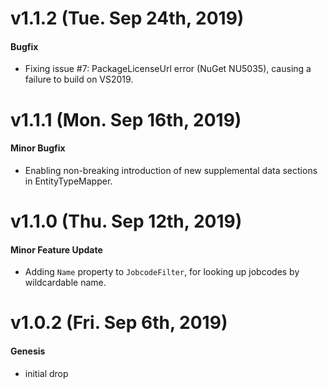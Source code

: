# v1.1.2 (Tue. Sep 24th, 2019)

#### Bugfix

- Fixing issue #7: PackageLicenseUrl error (NuGet NU5035), causing a failure to build on VS2019.

# v1.1.1 (Mon. Sep 16th, 2019)

#### Minor Bugfix

- Enabling non-breaking introduction of new supplemental data sections in EntityTypeMapper.

# v1.1.0 (Thu. Sep 12th, 2019)

#### Minor Feature Update

- Adding `Name` property to `JobcodeFilter`, for looking up jobcodes by wildcardable name.

# v1.0.2 (Fri. Sep 6th, 2019)

#### Genesis

- initial drop